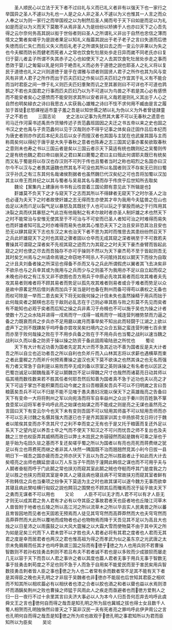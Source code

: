 <!-- { "loadSidebar": true } -->
　　圣人顺民心以立法于天下者不过曰礼与义而已礼义者非有以强天下也一家行之举国异之圣人不遽以为礼也一人是之众人非之圣人不遽以为义也惟其一人言之而众人奉之以为则一家行之而举国视之以为制然后圣人揭而号于天下曰如是而足以为礼如是而足以为义而天下莫敢不从焉非圣人为是纷纷以矫拂于人也亦曰天下之心吾先得之云尔奈何务高其説以衒于世俗者则曰圣人之所谓礼义非出于自然也忠信之薄而情文之繁者矣嗟乎为是説者果足以知礼义哉葢其説出于老子老子之言曰失道而后徳失徳而后仁失仁而后义失义而后礼老子之所谓失犹曰去之而一变云尔非果以为失之也今夫穉而防长而健老而死者人之常也饮食牝牡居处歩走日异而嵗不同老氏亦曰复归于婴儿者孟子所谓不失其赤子之心也如使天下之人去其饮食牝牡居处歩走之事而悉效于婴儿之匍匐以乳是何异于絶吾礼义而必务于道徳之説也耶圣人之礼义将以复民于道徳也礼义之兴则道徳于是乎在谓雅与颂者则固贤人君子之所作也其为风与变风有非贤人君子之所作而出于匹夫匹妇之作矣以匹夫匹妇之作宜其于礼义有不能合而当时君臣之间一悖于礼义则匹夫匹妇羣聚而讥之至其甚则曰不可详也不可道也鹑鹊之不若也夫国君之行事而匹夫匹妇乃以为不可道以为鸟兽之不若是其心必有感愤而不能安者矣心之感愤而不能安则求其所以安者非礼义哉若是则礼义其出于人心之自然也明矣緑衣之诗曰我思古人实获我心雄雉之诗曰不忮不求何用不臧由是言之履加于首徒忿怒祼裎适市童子羞之吾是以知世儒之陋以礼为伪以义为外者曾徒隷童子之不若也
　　三国志论
　　史之法以记事为先然其大畧不可以无春秋之遗意也司马迁作河渠书述禹贡作货殖传述子贡范蠡班固因之夫迁之书五帝以来之史也固之书汉之史也禹与子贡范蠡何以见于汉哉则亦不得乎记事之体矣自迁固作吕后本纪而为唐史者则亦作武后本纪夫吕后以女子而擅汉者也其国与主犹在也武废其国与主而称周矣何以得纪于唐乎是大失乎春秋之意者也陈寿之志三国其记事亦畧矣欲取春秋之意则未也寿之书以三国云者是矣以三国云者示天下莫适有统也魏则纪之吴蜀则传之是有统也魏之君曰帝曰崩吴之君曰某曰薨蜀之君曰主曰殂此何谓耶夫既巳有统矣而又私于蜀是将以存汉也存汉则不可列于传也且蜀者当时之称也昭烈之名国亦曰汉尔今不以汉与之者畏其逼魏也然其名不可没也其所以名国者则汉不存矣无已则曰蜀汉乎孙氏之有江东其何名哉诸侯割据者也虽然魏巳代汉矣纪之可也吾将加蜀以汉加其主以帝王而并纪之以其与蜀者与吴易其名与薨而存于传庶乎后世知所去取矣
　　魏论【案集内上建康尚书书有云徃尝着三国论颇有意见此下所辑是也】
　　姧雄莫不负天下之才与窥天下之志而其所以不得肆者无窥天下之时尔圣人之治也必谨为夫天下之时者故使奸雄之志无得而生亦使其才卒为我用今夫猛兽之在山也齿足以决而爪足以裂气足以暴怒及其既扰于人也可以玩之于掌股而纳之于行阵用其决裂之具而伏其暴怒之气此岂有他哉制之有术尔故时者亦圣人制奸雄之术也然天下之时不能常治与安惟无使其至于不可治与不可安而已圣人者知可治之时难得而易失也而奸雄者知可乱之时亦难得而易失也故其心惟恐夫天下之治且安非恐其治且安也恐无以肆其窥天下志也东汉之末也治天下者不思为其时而惟思去其患纷纷然召天下之兵此奸雄窥天下之时也其窥之骤者固以仓卒而无成其窥之深者祸至于不可救若夫曹操其可谓窥之深者矣不先视其窥之迹而力为其窥之之时夫天下豪杰奋臂而皆起此窥之之时也使之尽去而吾独存不亦可乎操则不然以为天下豪杰苟不至于皆起则吾无其时矣乞州焉与之州请命焉锡之命窃地不呵杀人不问隂持其权以鬬天下而徐为自取之计且夫刘备者操之所深忌也得备不杀而又与之兵此所谓假虎以翼者其飞去决矣非不欲杀也与之兵幸其或为我用与之兵而少与之则虽不为我用亦不足以自立起而収之未晚也孙权之有江东又非不欲图也吾方用兵于中原必先攻其易者而后攻其难者夫先攻其易者则难者将不顾其易者而势足以孤先攻其难者则易者或合于难者而势足以众是故中原畧定然后借刘表而加兵于吴当是时也备在荆州而备可得苟以袭权之无备也而权可除是一举而二患去矣天下将无如我何操之计信未失也虽然操精于用兵而拙于此何哉奕者之鬬棋也志在于敌则必乱志在于己则必审其胜与败之形莫不先见而奕者有不能知也必观于奕者而后知之操之兵非素习于舟楫也不可以施于吴也为操之计者使数十万之众水陆并进得一戌焉而守一戌得一城焉而守一城连营列栅势禁而力逼之备之力既衰而呉之步兵亦不足用磨以嵗月而事举矣不知出此而轻闘于江湖之上欲以虚声下之则不既踈矣乎呜呼备亦尝攻吴矣扫境内之众合五谿之蛮连营列栅七百余里而亦至于败何哉操之败在于不用歩兵备之败在于不用舟兵也当蜀之战利以速当魏之战利以久而以备之防资于操以操之防资于备此固周瑜陆逊之所忧也
　　蜀论
　　天下有大计有近功善为国者先定其大计而不急其近功不善为国者反是夫大计者吾之所以自立也近功者吾之所以自利也负斧斤而入山林其志将以求薪也遇横草而束之者此童穉之力而斧斤何预焉曹操之盗汉也天下莫不欲诛之也然其诛之也无名而强有力者又常急于自利是以易败而卒无成刘备以宗室之英则诛操之有名者也以区区之巴蜀岂诚足以鬬魏哉虽不足以鬬魏岂不足以得魏之尺寸也哉然而诸葛亮日动其师以临其境而数徃数来若不胜其任者何耶吾然后知善为国者真不急于近功也夫以亮之才天下可运于掌岂不能积粟而后动今嵗之言曰吾粮匮矣吾兵不可以不归明嵗之言曰吾粮匮矣吾兵不可以不归是不能不见嗤于愚夫愚妇况能以保天下之英雄哉亮之告备曰天下有变命一大将将荆州之军以向宛洛而将军自率益州之众出于秦川则百姓孰不箪食壶浆以迎将军者乎呜呼此亮之始谋也始谋之而不能成之则是亮之无谋也虽然亮之言固曰天下有变云尔今也天下未有变则吾固不可以轻用其师虽不可以轻用吾师而亦不可以忘夫讨魏之名慑其强大而遂已也于是齐其国家训其士卒扬旂荷戈日将讨于魏者以隂俟其变而亦不贪其尺寸之利不幸而变之无有也于是又托于粮匮而复还外足以系天下之望内足以养吾士卒之气而不使天下知汉之不可兴而忧吾之师不复出也及夫魏之三世也权臣弄其威柄而政日以弊土木戕民之务骎骎然而起是魏有可乘之渐也于是乎始为屯田久驻之基而不复还矣嗟乎蜀之所以为国者以有亮也亮死而蒋费继之犹足以有立也蒋费死而继之者非其人块然一隅国既不治而翘翘然竞其小利今日拔一县明日下一城吾之国亦疲而吾之师亦厌天下且以为吾之所以胜敌者止于如此而大计去矣噫亮之出师也魏延尝请以万人东当子午而防于潼闗此韩信之谋也而不可用乎夫与人鬬者奋梃而呼于门此鬬之常也挟刃而窥其室此鬬之贼也夺梃而呼其门是度我之力足以胜之也挟刃而窥其室是幸其人之寝且病也寝且病不可常故挟刃而窥其室者鲜有不败韩信之兵也当秦项之纷争天下莫适为主之时也故其谋可以遂今魏方无事而欲幸其寝且病此樊哙横行匈奴之説也闗羽之围樊也不顾其后而殱焉而况于延乎故夫天下之勇而无谋者不可以用也
　　又论
　　人臣不可以无才而人君不可以有才人臣无才则无以成其君之务人君有才必有以夺其臣之事故君者天也臣者地也丘陵江河草木人兽皆附于地者也丘陵之所以高江河之所以流草木之所以华且实人民禽兽之所以蕃且育皆因地而见者也天固若无预焉而人徒见其穹穹然而高莽莽然而大也夫穹穹然而高莽莽然而大此所以覆地而成物者也必也物物焉而降于天吾见其不足以为高且大也烛之以日星沛之以雨露鼓之以大风大霆摧之以大霜大雪而使物莫不由于其中天之所为如是足矣三代而下人君未尝不以才胜也夫人君者必将有其君之度者也人君而无其君之度是幸而居君者也两汉之君也惟高祖为得之而孝武为似之虽东京之光武唐之太宗未免屑屑而任其才也呜呼孰谓三国之际而有徳乎徳之为人也用兵则不若曹操智数则不若孙权技勇击刺则不若吕布夫不若者诚不若也是以多败而少成狼狈而屡走几无以容于天下而吾以人君之事许之者以其度也葢人君者无事于用兵无事于智数无事于技勇击刺苟度之不足也则不急于人而急于自用矣不能爱民而至于害民矣用兵智数技勇击刺者皆人臣之事也徳之为人也二者常有余而数者常不足其不能有天下者是其得臣之晚也夫孔明之才非屈于吴魏者也非徳亦不能屈也后世知其君臣之相欢而不知其所以相欢葢必有以相伏者也漆之合者以胶也酒之和者以糵也益以水焉则漆坏而酒醨矣荆州之败也曹操之师猛于风雨此人之疾走而亟避者也而徳方爱荆人之归一日一夜行不过十余里其言曰夫济大事必以人为本今人归吾吾何忍弃去呜呼此虞舜文王之言也徳何自而得之哉吾是知孔明之所为屈也冀城之拔也得士女且数千人蜀人相贺而孔明独愀然曰普天之下莫非汉民一夫有死者亮之罪呜呼此伊尹周公之言也孔明何自而得之哉吾是知徳之所为欢也故观于徳孔明之事君知所以为君而臣知所以为臣矣
　　吴论
